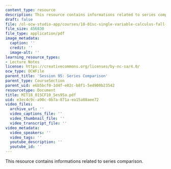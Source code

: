 ```yaml
---
content_type: resource
description: This resource contains informations related to series comparison.
draft: false
file: /ol-ocw-studio-app/courses/18-01sc-single-variable-calculus-fall-2010/e3ec4c9ca90c0b7a871aea15a88aee72_MIT18_01SCF10_Ses95a.pdf
file_size: 456830
file_type: application/pdf
image_metadata:
  caption: ''
  credit: ''
  image-alt: ''
learning_resource_types:
- Lecture Notes
license: https://creativecommons.org/licenses/by-nc-sa/4.0/
ocw_type: OCWFile
parent_title: 'Session 95: Series Comparison'
parent_type: CourseSection
parent_uid: e6b5bcf0-1d4f-e02c-b8f1-5ed900b23542
resourcetype: Document
title: MIT18_01SCF10_Ses95a.pdf
uid: e3ec4c9c-a90c-0b7a-871a-ea15a88aee72
video_files:
  archive_url: ''
  video_captions_file: ''
  video_thumbnail_file: ''
  video_transcript_file: ''
video_metadata:
  video_speakers: ''
  video_tags: ''
  youtube_description: ''
  youtube_id: ''
---
```

This resource contains informations related to series comparison.